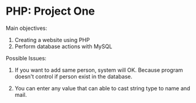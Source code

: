 # PHP: Project One

Main objectives:

1. Creating a website using PHP
2. Perform database actions with MySQL

Possible Issues:

1. If you want to add same person, system will OK. Because program doesn't control if person exist in the database.

2. You can enter any value that can able to cast string type to name and mail.
